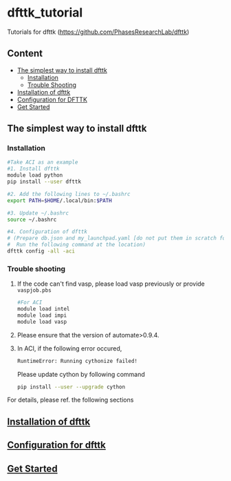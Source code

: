 # dfttk_tutorial
 Tutorials for dfttk (https://github.com/PhasesResearchLab/dfttk)

## Content

- [The simplest way to install dfttk](#The-simplest-way-to-install-dfttk)
  - [Installation](#Installation)
  - [Trouble Shooting](#Trouble-Shooting)
- [Installation of dfttk](./1-Installation/README.md)
- [Configuration for DFTTK](./2-Configuration/README.md)
- [Get Started](./3-Get_started/README.md)



## The simplest way to install dfttk

### Installation

```bash
#Take ACI as an example
#1. Install dfttk
module load python
pip install --user dfttk

#2. Add the following lines to ~/.bashrc
export PATH=$HOME/.local/bin:$PATH

#3. Update ~/.bashrc
source ~/.bashrc

#4. Configuration of dfttk 
# (Prepare db.json and my_launchpad.yaml [do not put them in scratch folder]
#  Run the following command at the location)
dfttk config -all -aci
```

### Trouble shooting

1. If the code can't find vasp, please load vasp previously or provide `vaspjob.pbs`

   ```bash
   #For ACI
   module load intel
   module load impi
   module load vasp
   ```

2. Please ensure that the version of automate>0.9.4.

3. In ACI, if the following error occured, 

   ```bash
   RuntimeError: Running cythonize failed!
   ```

   Please update cython by following command

   ```bash
   pip install --user --upgrade cython
   ```

   

For details, please ref. the following sections

## [Installation of dfttk](./1-Installation/README.md)

## [Configuration for dfttk](./2-Configuration/README.md)

## [Get Started](./3-Get_started/README.md)